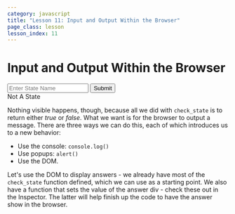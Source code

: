 ```yaml
---
category: javascript
title: "Lesson 11: Input and Output Within the Browser"
page_class: lesson
lesson_index: 11
---
```


# Input and Output Within the Browser
<script>
    function check_state(text) {
	if(text == 'AL' || text == 'AR' || text == 'WY') {
	    return true;
	} else {
	    return false;
	}
    }

    function set_answer(text) {
	document.getElementById('answer').innerHTML = text;
    }
</script>
<input type=text placeholder='Enter State Name' id=state-name-box>
<input type=submit id=submit-state>
<div id=answer class='answer'>Not A State</div>

Nothing visible happens, though, because all we did with `check_state` is to return either _true_ or _false_. What we want is for the browser to output a message. There are three ways we can do this, each of which introduces us to a new behavior:

* Use the console: `console.log()`
* Use popups: `alert()`
* Use the DOM.

Let's use the DOM to display answers - we already have most of the
`check_state` function defined, which we can use as a starting
point. We also have a function that sets the value of the answer div -
check these out in the Inspector. The latter will help finish up the
code to have the answer show in the browser.
